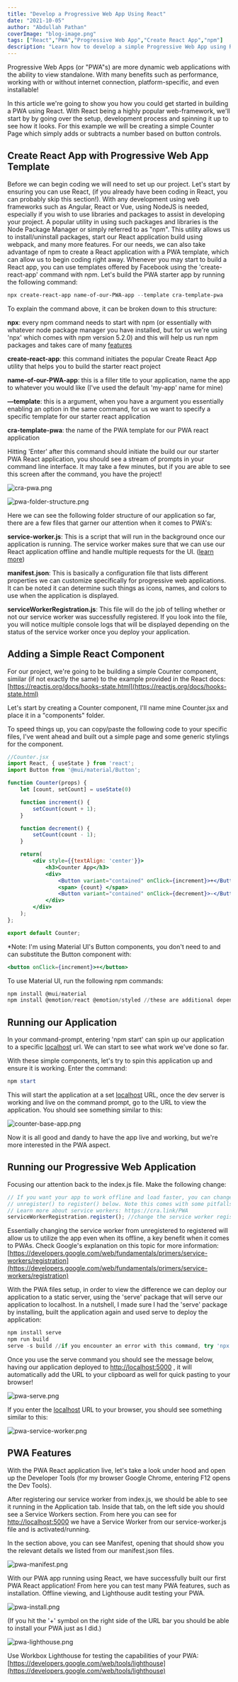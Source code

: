 ```yaml
---
title: "Develop a Progressive Web App Using React"
date: "2021-10-05"
author: "Abdullah Pathan"
coverImage: "blog-image.png"
tags: ["React","PWA","Progressive Web App","Create React App","npm"]
description: "Learn how to develop a simple Progressive Web App using React."
---
```


Progressive Web Apps (or "PWA"s) are more dynamic web applications with the ability to view standalone. With many benefits such as performance, working with or without internet connection, platform-specific, and even installable! 

In this article we're going to show you how you could get started in building a PWA using React. With React being a highly popular web-framework, we'll start by by going over the setup, development process and spinning it up to see how it looks. For this example we will be creating a simple Counter Page which simply adds or subtracts a number based on button controls.

## Create React App with Progressive Web App Template

Before we can begin coding we will need to set up our project. Let's start by ensuring you can use React, (if you already have been coding in React, you can probably skip this section!). With any development using web frameworks such as Angular, React or Vue, using NodeJS is needed, especially if you wish to use libraries and packages to assist in developing your project. A popular utility in using such packages and libraries is the Node Package Manager or simply referred to as "npm". This utility allows us to install/uninstall packages, start our React application build using webpack, and many more features. For our needs, we can also take advantage of npm to create a React application with a PWA template, which can allow us to begin coding right away. Whenever you may start to build a React app, you can use templates offered by Facebook using the 'create-react-app' command with npm. Let's build the PWA starter app by running the following command:

```powershell
npx create-react-app name-of-our-PWA-app --template cra-template-pwa
```
To explain the command above, it can be broken down to this structure:

**npx**: every npm command needs to start with npm (or essentially with whatever node package manager you have installed, but for us we're using 'npx' which comes with npm version 5.2.0) and this will help us run npm packages and takes care of many [features](https://nodejs.dev/learn/the-npx-nodejs-package-runner)

**create-react-app**: this command initiates the popular Create React App utility that helps you to build the starter react project

**name-of-our-PWA-app**: this is a filler title to your application, name the app to whatever you would like (I've used the default 'my-app' name for mine)

**—template**: this is a argument, when you have a argument you essentially enabling an option in the same command, for us we want to specify a specific template for our starter react application

**cra-template-pwa**: the name of the PWA template for our PWA react application

Hitting 'Enter' after this command should initiate the build our our starter PWA React application, you should see a stream of prompts in your command line interface. It may take a few minutes, but if you are able to see this screen after the command, you have the project!

![cra-pwa.png](cra-pwa.png)

![pwa-folder-structure.png](pwa-folder-structure.png)

Here we can see the following folder structure of our application so far, there are a few files that garner our attention when it comes to PWA's:

**service-worker.js**: This is a script that will run in the background once our application is running. The service worker makes sure that we can use our React application offline and handle multiple requests for the UI. ([learn more](https://developers.google.com/web/fundamentals/primers/service-workers?hl=en))

**manifest.json**: This is basically a configuration file that lists different properties we can customize specifically for progressive web applications. It can be noted it can determine such things as icons, names, and colors to use when the application is displayed.

**serviceWorkerRegistration.js**: This file will do the job of telling whether or not our service worker was successfully registered. If you look into the file, you will notice multiple console logs that will be displayed depending on the status of the service worker once you deploy your application.

## Adding a Simple React Component

For our project, we're going to be building a simple Counter component, similar (if not exactly the same) to the example provided in the React docs: [https://reactjs.org/docs/hooks-state.html](https://reactjs.org/docs/hooks-state.html)

Let's start by creating a Counter component, I'll name mine Counter.jsx and place it in a "components" folder.

To speed things up, you can copy/paste the following code to your specific files, I've went ahead and built out a simple page and some generic stylings for the component.

```jsx
//Counter.jsx
import React, { useState } from 'react';
import Button from '@mui/material/Button';

function Counter(props) {
    let [count, setCount] = useState(0)

    function increment() {
        setCount(count + 1);
    }

    function decrement() {
        setCount(count - 1);
    }

    return(
        <div style={{textAlign: 'center'}}>
            <h3>Counter App</h3>
            <div>
                <Button variant="contained" onClick={increment}>+</Button>
                <span> {count} </span>
                <Button variant="contained" onClick={decrement}>-</Button>
            </div>
        </div>
    );
};

export default Counter;
```
*Note: I'm using Material UI's Button components, you don't need to and can substitute the Button component with:

```jsx
<button onClick={increment}>+</button>
```

To use Material UI, run the following npm commands:

```powershell
npm install @mui/material
npm install @emotion/react @emotion/styled //these are additional dependencies for me to get Material UI working with the Counter component
```

## Running our Application

In your command-prompt, entering 'npm start' can spin up our application to a specific [localhost](http://localhost) url. We can start to see what work we've done so far.

With these simple components, let's try to spin this application up and ensure it is working. Enter the command:

```powershell
npm start
```

This will start the application at a set [localhost](http://localhost) URL, once the dev server is working and live on the command prompt, go to the URL to view the application. You should see something similar to this:

![counter-base-app.png](counter-base-app.png)

Now it is all good and dandy to have the app live and working, but we're more interested in the PWA aspect.

## Running our Progressive Web Application

Focusing our attention back to the index.js file. Make the following change:

```jsx
// If you want your app to work offline and load faster, you can change
// unregister() to register() below. Note this comes with some pitfalls.
// Learn more about service workers: https://cra.link/PWA
serviceWorkerRegistration.register(); //change the service worker registration from 'unregistered' to 'registered'
```

Essentially changing the service worker from unregistered to registered will allow us to utilize the app even when its offline, a key benefit when it comes to PWAs. Check Google's explanation on this topic for more information: [https://developers.google.com/web/fundamentals/primers/service-workers/registration](https://developers.google.com/web/fundamentals/primers/service-workers/registration)

With the PWA files setup, in order to view the difference we can deploy our application to a static server, using the 'serve' package that will serve our application to localhost. In a nutshell, I made sure I had the 'serve' package by installing, built the application again and used serve to deploy the application:

```powershell
npm install serve
npm run build
serve -s build //if you encounter an error with this command, try 'npx serve -s build'
```

Once you use the serve command you should see the message below, having our application deployed to [http://localhost:5000](http://localhost:5000) , it will automatically add the URL to your clipboard as well for quick pasting to your browser!

![pwa-serve.png](pwa-serve.png)

If you enter the [localhost](http://localhost) URL to your browser, you should see something similar to this:

![pwa-service-worker.png](pwa-service-worker.png)

## PWA Features

With the PWA React application live, let's take a look under hood and open up the Developer Tools (for my browser Google Chrome, entering F12 opens the Dev Tools).

After registering our service worker from index.js, we should be able to see it running in the Application tab. Inside that tab, on the left side you should see a Service Workers section. From here you can see for [http://localhost:5000](http://localhost:5000) we have a Service Worker from our service-worker.js file and is activated/running.

In the section above, you can see Manifest, opening that should show you the relevant details we listed from our manifest.json files.

![pwa-manifest.png](pwa-manifest.png)

With our PWA app running using React, we have successfully built our first PWA React application! From here you can test many PWA features, such as installation. Offline viewing, and Lighthouse audit testing your PWA.

![pwa-install.png](pwa-install.png)

(If you hit the '+' symbol on the right side of the URL bar you should be able to install your PWA just as I did.)

![pwa-lighthouse.png](pwa-lighthouse.png)

Use Workbox Lighthouse for testing the capabilities of your PWA: [https://developers.google.com/web/tools/lighthouse](https://developers.google.com/web/tools/lighthouse)